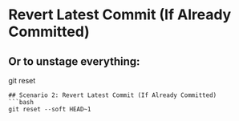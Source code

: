 # Revert Latest Commit (If Already Committed)
## Or to unstage everything:
git reset
```
## Scenario 2: Revert Latest Commit (If Already Committed)
```bash
git reset --soft HEAD~1
```
